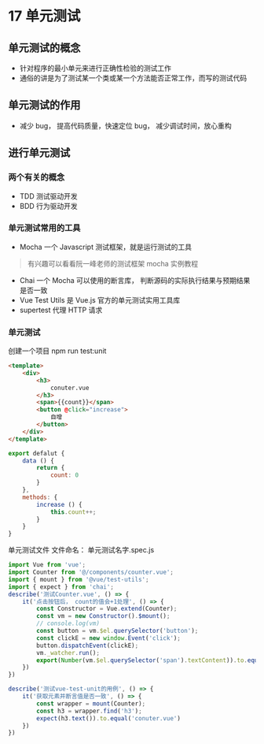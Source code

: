 # 17 单元测试

## 单元测试的概念
* 针对程序的最小单元来进行正确性检验的测试工作
* 通俗的讲是为了测试某一个类或某一个方法能否正常工作，而写的测试代码

## 单元测试的作用
* 减少 bug， 提高代码质量，快速定位 bug， 减少调试时间，放心重构

## 进行单元测试

### 两个有关的概念
* TDD 测试驱动开发
* BDD 行为驱动开发

### 单元测试常用的工具
* Mocha 一个 Javascript 测试框架，就是运行测试的工具
> 有兴趣可以看看阮一峰老师的测试框架 mocha 实例教程 
* Chai 一个 Mocha 可以使用的断言库， 判断源码的实际执行结果与预期结果是否一致
* Vue Test Utils 是 Vue.js 官方的单元测试实用工具库
* supertest 代理 HTTP 请求

### 单元测试

创建一个项目
npm run test:unit

```html
<template>
	<div>
		<h3>
			conuter.vue
		</h3>
		<span>{{count}}</span>
		<button @click="increase">
			自增
		</button>
	</div>
</template>
```
```js
export defalut {
	data () {
		return {
			count: 0
		}
	},
	methods: {
		increase () {
			this.count++;
		}
	}
}
```
单元测试文件 文件命名： 单元测试名字.spec.js
```js
import Vue from 'vue';
import Counter from '@/components/counter.vue'; 
import { mount } from '@vue/test-utils';
import { expect } from 'chai';
describe('测试Counter.vue', () => {
	it('点击按钮后， count的值会+1处理', () => {
		const Constructor = Vue.extend(Counter);
		const vm = new Constructor().$mount();
		// console.log(vm)
		const button = vm.$el.querySelector('button');
		const clickE = new window.Event('click');
		button.dispatchEvent(clickE);
		vm._watcher.run();
		export(Number(vm.$el.querySelector('span').textContent)).to.equal(1);
	})
})

describe('测试vue-test-unit的用例', () => {
	it('获取元素并断言值是否一致', () => {
		const wrapper = mount(Counter);
		const h3 = wrapper.find('h3');
		expect(h3.text()).to.equal('conuter.vue')
	})
})
```

